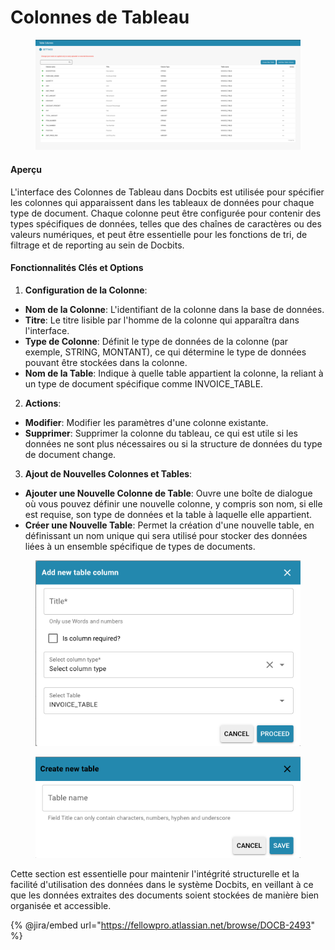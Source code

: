 # Colonnes de Tableau

<figure><img src="../../../../.gitbook/assets/Bildschirmfoto 2024-05-08 um 08.57.49.png" alt=""><figcaption></figcaption></figure>

#### Aperçu

L'interface des Colonnes de Tableau dans Docbits est utilisée pour spécifier les colonnes qui apparaissent dans les tableaux de données pour chaque type de document. Chaque colonne peut être configurée pour contenir des types spécifiques de données, telles que des chaînes de caractères ou des valeurs numériques, et peut être essentielle pour les fonctions de tri, de filtrage et de reporting au sein de Docbits.

#### Fonctionnalités Clés et Options

1. **Configuration de la Colonne**:
* **Nom de la Colonne**: L'identifiant de la colonne dans la base de données.
* **Titre**: Le titre lisible par l'homme de la colonne qui apparaîtra dans l'interface.
* **Type de Colonne**: Définit le type de données de la colonne (par exemple, STRING, MONTANT), ce qui détermine le type de données pouvant être stockées dans la colonne.
* **Nom de la Table**: Indique à quelle table appartient la colonne, la reliant à un type de document spécifique comme INVOICE\_TABLE.
2. **Actions**:
* **Modifier**: Modifier les paramètres d'une colonne existante.
* **Supprimer**: Supprimer la colonne du tableau, ce qui est utile si les données ne sont plus nécessaires ou si la structure de données du type de document change.
3. **Ajout de Nouvelles Colonnes et Tables**:
* **Ajouter une Nouvelle Colonne de Table**: Ouvre une boîte de dialogue où vous pouvez définir une nouvelle colonne, y compris son nom, si elle est requise, son type de données et la table à laquelle elle appartient.
* **Créer une Nouvelle Table**: Permet la création d'une nouvelle table, en définissant un nom unique qui sera utilisé pour stocker des données liées à un ensemble spécifique de types de documents.

<figure><img src="../../../../.gitbook/assets/Bildschirmfoto 2024-05-08 um 08.58.01.png" alt=""><figcaption></figcaption></figure>

<figure><img src="../../../../.gitbook/assets/Bildschirmfoto 2024-05-08 um 08.58.11.png" alt=""><figcaption></figcaption></figure>

Cette section est essentielle pour maintenir l'intégrité structurelle et la facilité d'utilisation des données dans le système Docbits, en veillant à ce que les données extraites des documents soient stockées de manière bien organisée et accessible.

{% @jira/embed url="https://fellowpro.atlassian.net/browse/DOCB-2493" %}
